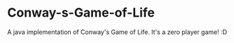# Conway-s-Game-of-Life
A java implementation of Conway's Game of Life.
It's a zero player game! :D
